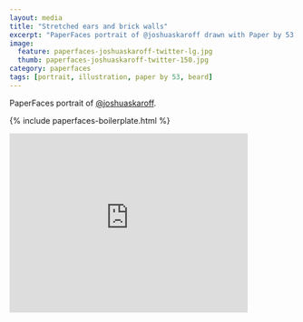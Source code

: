 ```yaml
---
layout: media
title: "Stretched ears and brick walls"
excerpt: "PaperFaces portrait of @joshuaskaroff drawn with Paper by 53 on an iPad."
image: 
  feature: paperfaces-joshuaskaroff-twitter-lg.jpg
  thumb: paperfaces-joshuaskaroff-twitter-150.jpg
category: paperfaces
tags: [portrait, illustration, paper by 53, beard]
---
```


PaperFaces portrait of [@joshuaskaroff](http://twitter.com/joshuaskaroff).

{% include paperfaces-boilerplate.html %}

<iframe width="420" height="315" src="http://www.youtube.com/embed/NEOjUwRFtbQ" frameborder="0"> </iframe>